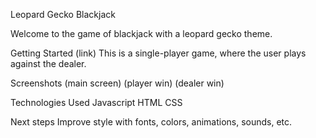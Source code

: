 Leopard Gecko Blackjack

Welcome to the game of blackjack with a leopard gecko theme.


Getting Started
(link)
This is a single-player game, where the user plays against the dealer.

Screenshots
(main screen)
(player win)
(dealer win)

Technologies Used
Javascript
HTML
CSS

Next steps
Improve style with fonts, colors, animations, sounds, etc.